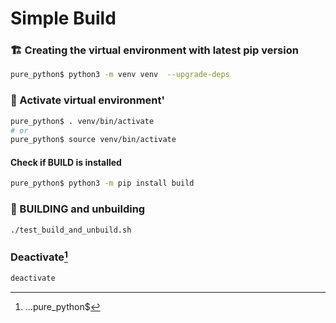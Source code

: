 Simple Build
============

### 🏗️ Creating the virtual environment with latest pip version
```bash
pure_python$ python3 -m venv venv  --upgrade-deps
```

### 🚀 Activate virtual environment'
```bash
pure_python$ . venv/bin/activate
# or
pure_python$ source venv/bin/activate
```

#### Check if BUILD is installed
```bash
pure_python$ python3 -m pip install build
```

### 🚀 BUILDING and unbuilding
```bash
./test_build_and_unbuild.sh 
```

### Deactivate[^1]
```bash
deactivate
```

[^1]: ...pure_python$ 

